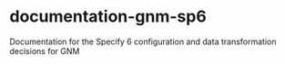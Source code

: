 # documentation-gnm-sp6
Documentation for the Specify 6 configuration and data transformation decisions for GNM

